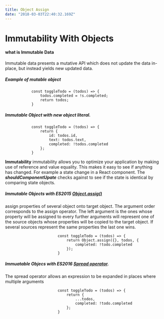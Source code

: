 ```yaml
---
title: Object Assign
date: "2018-03-03T22:40:32.169Z"
---
```


# Immutability With Objects

#### what is Immutable Data

Immutable data presents a mutative API which does not update the data in-place, but instead yields new updated data.

##### Example of mutable object

                const toggleTodo = (todos) => {
                    todos.completed = !s.completed;
                    return todos;
                }

##### Immutable Object with new object literal.

                const toggleTodo = (todos) => {
                    return {
                        id: todos.id,
                        text: todos.text,
                        completed: !todos.completed
                    };
                }

**Immutability** immutability allows you to optimize your application by making use of reference and value equality. This makes it easy to see if anything has changed. For example a state change in a React component. The **_shouldComponentUpate_** checks against to see if the state is identical by comparing state objects.

##### Immutable Objects with ES2015 [Object.assig()](https://developer.mozilla.org/en-US/docs/Web/JavaScript/Reference/Global_Objects/Object/assign)

assign properties of several object onto target object. The argument order corresponds to the assign operator. The left argument is the ones whose property will be assigned to every further arguments will represent one of the source objects whose properties will be copied to the target object. If several sources represent the same properties the last one wins.

                            const toggleTodo = (todos) => {
                                return Object.assign({}, todos, {
                                    completed: !todo.completed
                                });
                            }

##### Immuatable Objecs with ES2016 [Spread operator](https://developer.mozilla.org/en-US/docs/Web/JavaScript/Reference/Operators/Spread_operator).

The spread operator allows an expression to be expanded in places where multiple arguments

                            const toggleTodo = (todos) => {
                                return {
                                    ...todos,
                                    completed: !todo.completed
                                };
                            }
